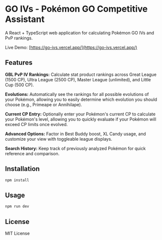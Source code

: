 # GO IVs - Pokémon GO Competitive Assistant

A React + TypeScript web application for calculating Pokémon GO IVs and PvP rankings.

Live Demo: [https://go-ivs.vercel.app/](https://go-ivs.vercel.app/)

## Features

**GBL PvP IV Rankings:** Calculate stat product rankings across Great League (1500 CP), Ultra League (2500 CP), Master League (unlimited), and Little Cup (500 CP).

**Evolutions:** Automatically see the rankings for all possible evolutions of your Pokémon, allowing you to easily determine which evolution you should choose (e.g., Primeape or Annihilape).

**Current CP Entry:** Optionally enter your Pokémon's current CP to calculate your Pokémon's level, allowing you to quickly evaluate if your Pokémon will exceed CP limits once evolved.

**Advanced Options:** Factor in Best Buddy boost, XL Candy usage, and customize your view with toggleable league displays.

**Search History:** Keep track of previously analyzed Pokémon for quick reference and comparison.

## Installation

```bash
npm install
```

## Usage

```bash
npm run dev
```

## License

MIT License

